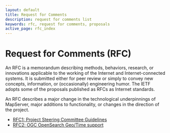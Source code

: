 ```yaml
---
layout: default
title: Request for Comments
description: request for comments list
keywords: rfc, request for comments, proposals
active_page: rfc_index
---
```



# Request for Comments (RFC)

An RFC is a memorandum describing methods, behaviors, research, or innovations applicable to the working of the Internet and Internet-connected systems. It is submitted either for peer review or simply to convey new concepts, information, or (occasionally) engineering humor. The IETF adopts some of the proposals published as RFCs as Internet standards.

An RFC describes a major change in the technological underpinnings of
MapServer, major additions to functionality, or changes in the direction of
the project.

* [RFC1: Project Steering Committee Guidelines](rfc-1.html)
* [RFC2: OGC OpenSearch Geo/Time support](rfc-2.html)
